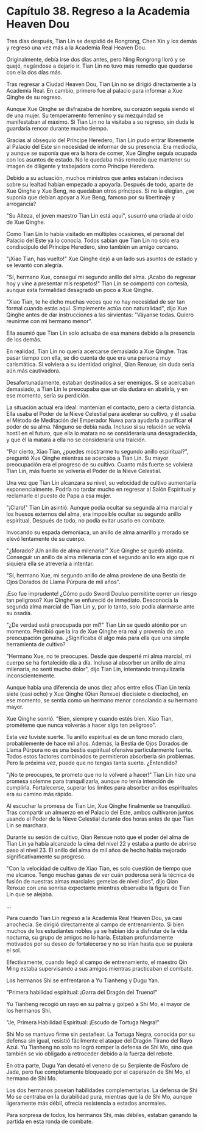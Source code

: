
# Capítulo 38. Regreso a la Academia Heaven Dou


Tres días después, Tian Lin se despidió de Rongrong, Chen Xin y los demás y regresó una vez más a la Academia Real Heaven Dou.

Originalmente, debía irse dos días antes, pero Ning Rongrong lloró y se quejó, negándose a dejarlo ir. Tian Lin no tuvo más remedio que quedarse con ella dos días más.

Tras regresar a Ciudad Heaven Dou, Tian Lin no se dirigió directamente a la Academia Real. En cambio, primero fue al palacio para informar a Xue Qinghe de su regreso.

Aunque Xue Qinghe se disfrazaba de hombre, su corazón seguía siendo el de una mujer. Su temperamento femenino y su mezquindad se manifestaban al máximo. Si Tian Lin no la visitaba a su regreso, sin duda le guardaría rencor durante mucho tiempo.

Gracias al obsequio del Príncipe Heredero, Tian Lin pudo entrar libremente al Palacio del Este sin necesidad de informar de su presencia. Era mediodía, y aunque se suponía que era la hora de comer, Xue Qinghe seguía ocupada con los asuntos de estado. No le quedaba más remedio que mantener su imagen de diligente y trabajadora como Príncipe Heredero.

Debido a su actuación, muchos ministros que antes estaban indecisos sobre su lealtad habían empezado a apoyarla. Después de todo, aparte de Xue Qinghe y Xue Beng, no quedaban otros príncipes. Si no la elegían, ¿se suponía que debían apoyar a Xue Beng, famoso por su libertinaje y arrogancia?

"Su Alteza, el joven maestro Tian Lin está aquí", susurró una criada al oído de Xue Qinghe.

Como Tian Lin lo había visitado en múltiples ocasiones, el personal del Palacio del Este ya lo conocía. Todos sabían que Tian Lin no solo era condiscípulo del Príncipe Heredero, sino también un amigo cercano.

"¡Xiao Tian, has vuelto!" Xue Qinghe dejó a un lado sus asuntos de estado y se levantó con alegría.

"Sí, hermano Xue, conseguí mi segundo anillo del alma. ¡Acabo de regresar hoy y vine a presentar mis respetos!" Tian Lin se comportó con cortesía, aunque esta formalidad desagradó un poco a Xue Qinghe.

"Xiao Tian, te he dicho muchas veces que no hay necesidad de ser tan formal cuando estás aquí. Simplemente actúa con naturalidad", dijo Xue Qinghe antes de dar instrucciones a las sirvientas: "Váyanse todas. Quiero reunirme con mi hermano menor".

Ella asumió que Tian Lin solo actuaba de esa manera debido a la presencia de los demás.

En realidad, Tian Lin no quería acercarse demasiado a Xue Qinghe. Tras pasar tiempo con ella, se dio cuenta de que era una persona muy carismática. Si volviera a su identidad original, Qian Renxue, sin duda sería aún más cautivadora.

Desafortunadamente, estaban destinados a ser enemigos. Si se acercaban demasiado, a Tian Lin le preocupaba que un día dudara en abatirla, y en ese momento, sería su perdición.

La situación actual era ideal: mantenían el contacto, pero a cierta distancia. Ella usaba el Poder de la Nieve Celestial para acelerar su cultivo, y él usaba el Método de Meditación del Emperador Nuwa para ayudarla a purificar el poder de su alma. Ninguno se debía nada. Incluso si su relación se volvía hostil en el futuro, que ella lo matara no se consideraría una desagradecida, y que él la matara a ella no se consideraría una traición.

"Por cierto, Xiao Tian, ¿puedes mostrarme tu segundo anillo espiritual?", preguntó Xue Qinghe mientras se acercaba a Tian Lin. Su mayor preocupación era el progreso de su cultivo. Cuanto más fuerte se volviera Tian Lin, más fuerte se volvería el Poder de la Nieve Celestial.

Una vez que Tian Lin alcanzara su nivel, su velocidad de cultivo aumentaría exponencialmente. Podría no tardar mucho en regresar al Salón Espiritual y reclamarle el puesto de Papa a esa mujer.

"¡Claro!" Tian Lin asintió. Aunque podía ocultar su segunda alma marcial y los huesos externos del alma, era imposible ocultar su segundo anillo espiritual. Después de todo, no podía evitar usarlo en combate.

Invocando su espada demoníaca, un anillo de alma amarillo y morado se elevó lentamente de su cuerpo.

"¿Morado? ¡Un anillo de alma milenaria!" Xue Qinghe se quedó atónita. Conseguir un anillo de alma milenaria con el segundo anillo era algo que ni siquiera ella se atrevería a intentar.

"Sí, hermano Xue, mi segundo anillo de alma proviene de una Bestia de Ojos Dorados de Llama Púrpura de mil años".

¡Eso fue imprudente! ¿Cómo pudo Sword Douluo permitirte correr un riesgo tan peligroso? Xue Qinghe se enfureció de inmediato. Desconocía la segunda alma marcial de Tian Lin y, por lo tanto, solo podía alarmarse ante su osadía.

"¿De verdad está preocupada por mí?" Tian Lin se quedó atónito por un momento. Percibió que la ira de Xue Qinghe era real y provenía de una preocupación genuina. ¿Significaba él algo más para ella que una simple herramienta de cultivo?

"Hermano Xue, no te preocupes. Desde que desperté mi alma marcial, mi cuerpo se ha fortalecido día a día. Incluso al absorber un anillo de alma milenaria, no sentí mucho dolor", dijo Tian Lin, intentando tranquilizarla inconscientemente.

Aunque había una diferencia de unos diez años entre ellos (Tian Lin tenía siete (casi ocho) y Xue Qinghe (Qian Renxue) diecisiete o dieciocho), en ese momento, se sentía como un hermano menor consolando a su hermano mayor.

Xue Qinghe sonrió. "Bien, siempre y cuando estés bien. Xiao Tian, prométeme que nunca volverás a hacer algo tan peligroso".

Esta vez tuviste suerte. Tu anillo espiritual es de un tono morado claro, probablemente de hace mil años. Además, la Bestia de Ojos Dorados de Llama Púrpura no es una bestia espiritual ofensiva particularmente fuerte. Todos estos factores combinados te permitieron absorberla sin problemas. Pero la próxima vez, puede que no tengas tanta suerte. ¿Entendido?

"¡No te preocupes, te prometo que no lo volveré a hacer!" Tian Lin hizo una promesa solemne para tranquilizarla, aunque no tenía intención de cumplirla. Fortalecerse, superar los límites para absorber anillos espirituales era su camino más rápido.

Al escuchar la promesa de Tian Lin, Xue Qinghe finalmente se tranquilizó. Tras compartir un almuerzo en el Palacio del Este, ambos cultivaron juntos usando el Poder de la Nieve Celestial durante dos horas antes de que Tian Lin se marchara.

Durante su sesión de cultivo, Qian Renxue notó que el poder del alma de Tian Lin ya había alcanzado la cima del nivel 22 y estaba a punto de abrirse paso al nivel 23. El anillo del alma de mil años de hecho había mejorado significativamente su progreso.

"Con la velocidad de cultivo de Xiao Tian, es solo cuestión de tiempo que me alcance. Tengo muchas ganas de ver cuán poderosa será la técnica de fusión de nuestras almas marciales gemelas de nivel dios", dijo Qian Renxue con una sonrisa expectante mientras observaba la figura de Tian Lin que se alejaba.

...

Para cuando Tian Lin regresó a la Academia Real Heaven Dou, ya casi anochecía. Se dirigió directamente al campo de entrenamiento. Si bien muchos de los estudiantes nobles ya se habían ido a disfrutar de la vida nocturna, su grupo de amigos no lo haría. Estaban profundamente motivados por su deseo de fortalecerse y no se irían hasta que se pusiera el sol.

Efectivamente, cuando llegó al campo de entrenamiento, el maestro Qin Ming estaba supervisando a sus amigos mientras practicaban el combate.

Los hermanos Shi se enfrentaron a Yu Tianheng y Dugu Yan.

"Primera habilidad espiritual: ¡Garra del Dragón del Trueno!"

Yu Tianheng recogió un rayo en su palma y golpeó a Shi Mo, el mayor de los hermanos Shi.

"Je, Primera Habilidad Espiritual: ¡Escudo de Tortuga Negra!"

Shi Mo se mantuvo firme sin pestañear. La Tortuga Negra, conocida por su defensa sin igual, resistió fácilmente el ataque del Dragón Tirano del Rayo Azul. Yu Tianheng no solo no logró romper la defensa de Shi Mo, sino que también se vio obligado a retroceder debido a la fuerza del rebote.

En otra parte, Dugu Yan desató el veneno de su Serpiente de Fósforo de Jade, pero fue completamente bloqueado por el caparazón de Shi Mo, el hermano de Shi Mo.

Los dos hermanos poseían habilidades complementarias. La defensa de Shi Mo se centraba en la durabilidad pura, mientras que la de Shi Mo, aunque ligeramente más débil, ofrecía resistencia a estados anormales.

Para sorpresa de todos, los hermanos Shi, más débiles, estaban ganando la partida en esta ronda de combate.